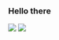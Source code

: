 ### Hello there 

<p>
<img src ="https://github-readme-stats.vercel.app/api?username=d8rkmind"> 
  <image src ="https://github-readme-stats.vercel.app/api/top-langs/?username=d8rkmind&layout=compact">
 </p>
<!--
**d8rkmind/d8rkmind** is a ✨ _special_ ✨ repository because its `README.md` (this file) appears on your GitHub profile.

Here are some ideas to get you started:

- 🔭 I’m currently working on ...
- 🌱 I’m currently learning ...
- 👯 I’m looking to collaborate on ...
- 🤔 I’m looking for help with ...
- 💬 Ask me about ...
- 📫 How to reach me: ...
- 😄 Pronouns: ...
- ⚡ Fun fact: ...
-->
